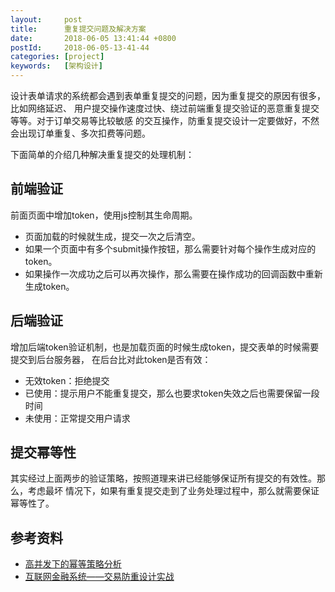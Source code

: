 ```yaml
---
layout:     post
title:      重复提交问题及解决方案
date:       2018-06-05 13:41:44 +0800
postId:     2018-06-05-13-41-44
categories: [project]
keywords:   [架构设计]
---
```


设计表单请求的系统都会遇到表单重复提交的问题，因为重复提交的原因有很多，比如网络延迟、
用户提交操作速度过快、绕过前端重复提交验证的恶意重复提交等等。对于订单交易等比较敏感
的交互操作，防重复提交设计一定要做好，不然会出现订单重复、多次扣费等问题。

下面简单的介绍几种解决重复提交的处理机制：

## 前端验证

前面页面中增加token，使用js控制其生命周期。
* 页面加载的时候就生成，提交一次之后清空。
* 如果一个页面中有多个submit操作按钮，那么需要针对每个操作生成对应的token。
* 如果操作一次成功之后可以再次操作，那么需要在操作成功的回调函数中重新生成token。

## 后端验证

增加后端token验证机制，也是加载页面的时候生成token，提交表单的时候需要提交到后台服务器，
在后台比对此token是否有效：
* 无效token：拒绝提交
* 已使用：提示用户不能重复提交，那么也要求token失效之后也需要保留一段时间
* 未使用：正常提交用户请求

## 提交幂等性

其实经过上面两步的验证策略，按照道理来讲已经能够保证所有提交的有效性。那么，考虑最坏
情况下，如果有重复提交走到了业务处理过程中，那么就需要保证幂等性了。


## 参考资料

* [高并发下的幂等策略分析](https://blog.csdn.net/aly1989/article/details/52352726/)
* [互联网金融系统——交易防重设计实战](https://mp.weixin.qq.com/s/pIUPiOXfUX73RCuu7zoppg)

